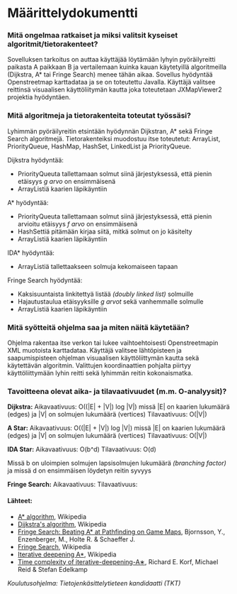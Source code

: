 # Määrittelydokumentti

### Mitä ongelmaa ratkaiset ja miksi valitsit kyseiset algoritmit/tietorakenteet?

Sovelluksen tarkoitus on auttaa käyttäjää löytämään lyhyin pyöräilyreitti paikasta A paikkaan B ja vertailemaan kuinka kauan käytetyillä algoritmeilla (Dijkstra, A* tai Fringe Search) menee tähän aikaa. Sovellus hyödyntää Openstreetmap karttadataa ja se on toteutettu Javalla. Käyttäjä valitsee reittinsä visuaalisen käyttöliitymän kautta joka toteutetaan JXMapViewer2 projektia hyödyntäen.

### Mitä algoritmeja ja tietorakenteita toteutat työssäsi?

Lyhimmän pyöräilyreitin etsintään hyödynnän Dijkstran, A* sekä Fringe Search algoritmejä. Tietorakenteiksi muodostuu itse toteutetut: ArrayList, PriorityQueue, HashMap, HashSet, LinkedList ja PriorityQueue.

Dijkstra hyödyntää:
- PriorityQueuta tallettamaan solmut siinä järjestyksessä, että pienin etäisyys _g arvo_ on ensimmäisenä
- ArrayListiä kaarien läpikäyntiin

A* hyödyntää:
- PriorityQueuta tallettamaan solmut siinä järjestyksessä, että pienin arvioitu etäisyys _f arvo_ on ensimmäisenä
- HashSettiä pitämään kirjaa siitä, mitkä solmut on jo käsitelty
- ArrayListiä kaarien läpikäyntiin

IDA* hyödyntää:
- ArrayListiä tallettaakseen solmuja kekomaiseen tapaan

Fringe Search hyödyntää:
- Kaksisuuntaista linkitettyä listää _(doubly linked list)_ solmuille
- Hajautustaulua etäisyyksille _g arvot_ sekä vanhemmalle solmulle
- ArrayListiä kaarien läpikäyntiin

### Mitä syötteitä ohjelma saa ja miten näitä käytetään?

Ohjelma rakentaa itse verkon tai lukee vaihtoehtoisesti Openstreetmapin XML muotoista karttadataa. Käyttäjä valitsee lähtöpisteen ja saapumispisteen ohjelman visuaalisen käyttöliittymän kautta sekä käytettävän algoritmin. Valittujen koordinaattien pohjalta piirtyy käyttöliittymään lyhin reitti sekä lyhimmän reitin kokonaismatka. 

### Tavoitteena olevat aika- ja tilavaativuudet (m.m. O-analyysit)?

**Dijkstra:**
Aikavaativuus: O((|E| + |V|) log |V|) missä |E| on kaarien lukumäärä (edges) ja |V| on solmujen lukumäärä (vertices)
Tilavaativuus: O(|V|)

**A Star:**
Aikavaativuus: O((|E| + |V|) log |V|) missä |E| on kaarien lukumäärä (edges) ja |V| on solmujen lukumäärä (vertices)
Tilavaativuus: O(|V|)

**IDA Star:**
Aikavaativuus: O(b^d)
Tilavaativuus: O(d) 

Missä b on uloimpien solmujen lapsisolmujen lukumäärä _(branching factor)_ ja missä d on ensimmäisen löydetyn reitin syvyys

**Fringe Search:**
Aikavaativuus:
Tilavaativuus:

#### Lähteet:

- [A* algorithm](https://en.wikipedia.org/wiki/A*_search_algorithm), Wikipedia
- [Dijkstra's algorithm](https://en.wikipedia.org/wiki/Dijkstra%27s_algorithm), Wikipedia
- [Fringe Search: Beating A* at Pathfinding on Game Maps](http://webdocs.cs.ualberta.ca/~games/pathfind/publications/cig2005.pdf), Bjornsson, Y., Enzenberger, M., Holte R. & Schaeffer J.
- [Fringe Search](https://en.wikipedia.org/wiki/Fringe_search), Wikipedia
- [Iterative deepening A*](https://en.wikipedia.org/wiki/Iterative_deepening_A*), Wikipedia
- [Time complexity of iterative-deepening-A∗](https://www.sciencedirect.com/science/article/pii/S0004370201000947), Richard E. Korf,  Michael Reid & Stefan Edelkamp

_Koulutusohjelma: Tietojenkäsittelytieteen kandidaatti (TKT)_

